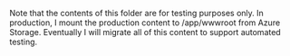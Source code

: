 ﻿Note that the contents of this folder are for testing purposes only. In production, I mount the production
content to /app/wwwroot from Azure Storage. Eventually I will migrate all of this content to support 
automated testing.